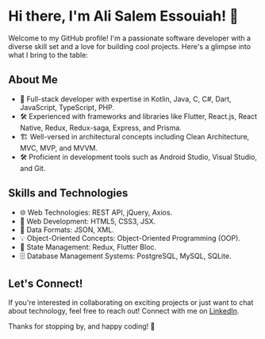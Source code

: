 # Hi there, I'm Ali Salem Essouiah! 👋

Welcome to my GitHub profile! I'm a passionate software developer with a diverse skill set and a love for building cool projects. Here's a glimpse into what I bring to the table:

## About Me
- 🚀 Full-stack developer with expertise in Kotlin, Java, C, C#, Dart, JavaScript, TypeScript, PHP.
- 🛠️ Experienced with frameworks and libraries like Flutter, React.js, React Native, Redux, Redux-saga, Express, and Prisma.
- 🏗️ Well-versed in architectural concepts including Clean Architecture, MVC, MVP, and MVVM.
- 🛠️ Proficient in development tools such as Android Studio, Visual Studio, and Git.

## Skills and Technologies
- 🌐 Web Technologies: REST API, jQuery, Axios.
- 🌟 Web Development: HTML5, CSS3, JSX.
- 📑 Data Formats: JSON, XML.
- 💡 Object-Oriented Concepts: Object-Oriented Programming (OOP).
- 🔄 State Management: Redux, Flutter Bloc.
- 🗄️ Database Management Systems: PostgreSQL, MySQL, SQLite.

## Let's Connect!
If you're interested in collaborating on exciting projects or just want to chat about technology, feel free to reach out! Connect with me on [LinkedIn](https://www.linkedin.com/in/ali-salem-essouiah/).

Thanks for stopping by, and happy coding! 🚀
